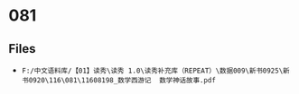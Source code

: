 # 081

## Files

- `F:/中文语料库/【01】读秀\读秀 1.0\读秀补充库（REPEAT）\数据009\新书0925\新书0920\116\081\11608198_数学西游记  数学神话故事.pdf`
